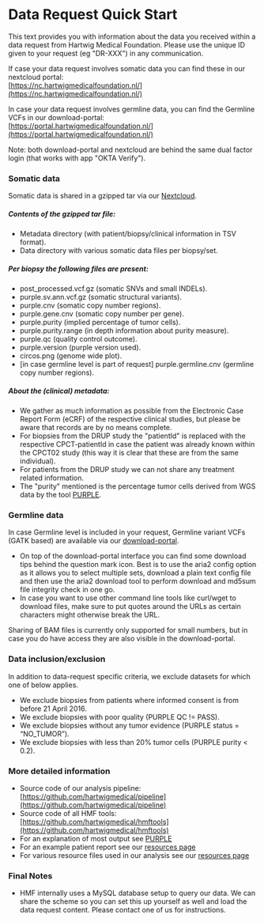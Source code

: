 
Data Request Quick Start
===== 

This text provides you with information about the data you received within a data request from Hartwig Medical Foundation. Please use the unique ID given to your request (eg "DR-XXX") in any communication.

<!--
Most recent version of this text can be found at one the following repositories:  
[https://github.com/hartwigmedical/scripts/tree/master/texts](https://github.com/hartwigmedical/scripts/tree/master/texts)  
[https://github.com/hartwigmedical/texts/](https://github.com/hartwigmedical/texts/)
-->

If case your data request involves somatic data you can find these in our nextcloud portal:  
[https://nc.hartwigmedicalfoundation.nl/](https://nc.hartwigmedicalfoundation.nl/)

In case your data request involves germline data, you can find the Germline VCFs in our download-portal:   
[https://portal.hartwigmedicalfoundation.nl/](https://portal.hartwigmedicalfoundation.nl/)

Note: both download-portal and nextcloud are behind the same dual factor login (that works with app "OKTA Verify").

### Somatic data

Somatic data is shared in a gzipped tar via our [Nextcloud](https://nc.hartwigmedicalfoundation.nl/).

##### Contents of the gzipped tar file:
- Metadata directory (with patient/biopsy/clinical information in TSV format).
- Data directory with various somatic data files per biopsy/set.

##### Per biopsy the following files are present:
- post_processed.vcf.gz (somatic SNVs and small INDELs).
- purple.sv.ann.vcf.gz (somatic structural variants).
- purple.cnv (somatic copy number regions).
- purple.gene.cnv (somatic copy number per gene).
- purple.purity (implied percentage of tumor cells).
- purple.purity.range (in depth information about purity measure).
- purple.qc (quality control outcome).
- purple.version (purple version used).
- circos.png (genome wide plot).
- [in case germline level is part of request] purple.germline.cnv (germline copy number regions).


##### About the (clinical) metadata:
- We gather as much information as possible from the Electronic Case Report Form (eCRF) of the respective clinical studies, but please be aware that records are by no means complete.
- For biopsies from the DRUP study the "patientId" is replaced with the respective CPCT-patientId in case the patient was already known within the CPCT02 study (this way it is clear that these are from the same individual).
- For patients from the DRUP study we can not share any treatment related information.
- The "purity" mentioned is the percentage tumor cells derived from WGS data by the tool [PURPLE](https://github.com/hartwigmedical/hmftools/tree/master/purity-ploidy-estimator).


### Germline data

In case Germline level is included in your request, Germline variant VCFs (GATK based) are available via our [download-portal](https://portal.hartwigmedicalfoundation.nl/).

- On top of the download-portal interface you can find some download tips behind the question mark icon. Best is to use the aria2 config option as it allows you to select multiple sets, download a plain text config file and then use the aria2 download tool to perform download and md5sum file integrity check in one go.
- In case you want to use other command line tools like curl/wget to download files, make sure to put quotes around the URLs as certain characters might otherwise break the URL.

Sharing of BAM files is currently only supported for small numbers, but in case you do have access they are also visible in the download-portal.


### Data inclusion/exclusion

In addition to data-request specific criteria, we exclude datasets for which one of below applies.

- We exclude biopsies from patients where informed consent is from before 21 April 2016.
- We exclude biopsies with poor quality (PURPLE QC != PASS).
- We exclude biopsies without any tumor evidence (PURPLE status = “NO_TUMOR”).
- We exclude biopsies with less than 20% tumor cells (PURPLE purity < 0.2).

### More detailed information
- Source code of our analysis pipeline: [https://github.com/hartwigmedical/pipeline](https://github.com/hartwigmedical/pipeline)
- Source code of all HMF tools: [https://github.com/hartwigmedical/hmftools](https://github.com/hartwigmedical/hmftools)
- For an explanation of most output see [PURPLE](https://github.com/hartwigmedical/hmftools/tree/master/purity-ploidy-estimator)
- For an example patient report see our [resources page](http://resources.hartwigmedicalfoundation.nl/)
- For various resource files used in our analysis see our [resources page](http://resources.hartwigmedicalfoundation.nl/)

### Final Notes
- HMF internally uses a MySQL database setup to query our data. We can share the scheme so you can set this up yourself as well and load the data request content. Please contact one of us for instructions. 
